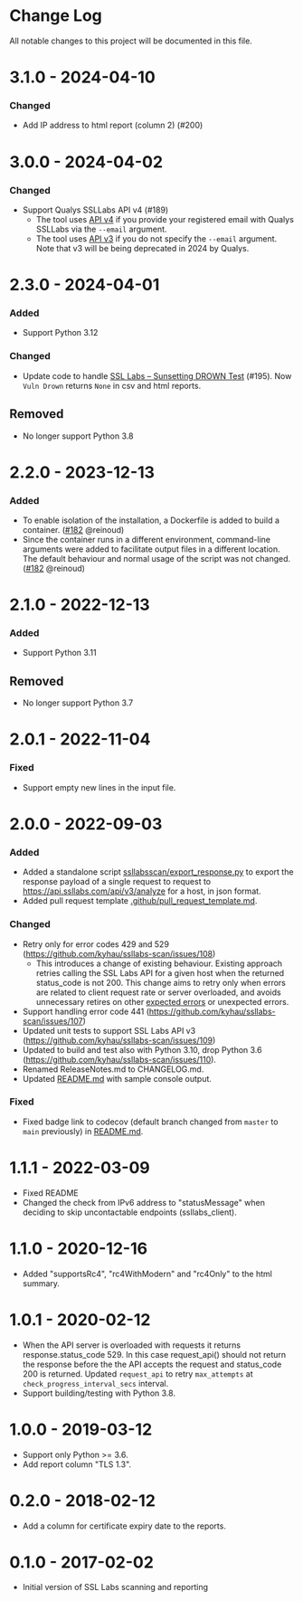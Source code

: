 # Change Log
All notable changes to this project will be documented in this file.

3.1.0 - 2024-04-10
==================

### Changed
- Add IP address to html report (column 2) (#200)


3.0.0 - 2024-04-02
==================

### Changed
- Support Qualys SSLLabs API v4 (#189)
   - The tool uses [API v4](https://github.com/ssllabs/ssllabs-scan/blob/master/ssllabs-api-docs-v4.md) if you provide your registered email with Qualys SSLLabs via the `--email` argument.
   - The tool uses [API v3](https://github.com/ssllabs/ssllabs-scan/blob/master/ssllabs-api-docs-v3.md) if you do not specify the `--email` argument. Note that v3 will be being deprecated in 2024 by Qualys.


2.3.0 - 2024-04-01
==================

### Added
- Support Python 3.12

### Changed
- Update code to handle [SSL Labs – Sunsetting DROWN Test](https://notifications.qualys.com/product/2024/03/28/ssl-labs-sunsetting-drown-test) (#195). Now `Vuln Drown` returns `None` in csv and html reports.

## Removed
- No longer support Python 3.8


2.2.0 - 2023-12-13
==================

### Added
- To enable isolation of the installation, a Dockerfile is added to build a container. ([#182](https://github.com/kyhau/ssllabs-scan/pull/182) @reinoud)
- Since the container runs in a different environment, command-line arguments were added to facilitate output files in a different location. The default behaviour and normal usage of the script was not changed. ([#182](https://github.com/kyhau/ssllabs-scan/pull/182) @reinoud)

2.1.0 - 2022-12-13
==================

### Added
- Support Python 3.11

## Removed
- No longer support Python 3.7


2.0.1 - 2022-11-04
==================

### Fixed
- Support empty new lines in the input file.


2.0.0 - 2022-09-03
==================

### Added
- Added a standalone script [ssllabsscan/export_response.py](./ssllabsscan/export_response.py) to export the response payload of a single request to request to https://api.ssllabs.com/api/v3/analyze for a host, in json format.
- Added pull request template [.github/pull_request_template.md](.github/pull_request_template.md).

### Changed
- Retry only for error codes 429 and 529 (https://github.com/kyhau/ssllabs-scan/issues/108)
    - This introduces a change of existing behaviour. Existing approach retries calling the SSL Labs API for a given host when the returned status_code is not 200. This change aims to retry only when errors are related to client request rate or server overloaded, and avoids unnecessary retires on other [expected errors](https://github.com/ssllabs/ssllabs-scan/blob/master/ssllabs-api-docs-v3.md) or unexpected errors.
- Support handling error code 441 (https://github.com/kyhau/ssllabs-scan/issues/107)
- Updated unit tests to support SSL Labs API v3 (https://github.com/kyhau/ssllabs-scan/issues/109)
- Updated to build and test also with Python 3.10, drop Python 3.6 (https://github.com/kyhau/ssllabs-scan/issues/110).
- Renamed ReleaseNotes.md to CHANGELOG.md.
- Updated [README.md](./README.md) with sample console output.

### Fixed
- Fixed badge link to codecov (default branch changed from `master` to `main` previously) in [README.md](./README.md).

1.1.1 - 2022-03-09
==================
- Fixed README
- Changed the check from IPv6 address to "statusMessage" when deciding to skip uncontactable endpoints (ssllabs_client).

1.1.0 - 2020-12-16
==================
- Added "supportsRc4", "rc4WithModern" and "rc4Only" to the html summary.

1.0.1 - 2020-02-12
==================
- When the API server is overloaded with requests it returns response.status_code 529. In this case request_api()
  should not return the response before the the API accepts the request and status_code 200 is returned.
  Updated `request_api` to retry `max_attempts` at `check_progress_interval_secs` interval.
- Support building/testing with Python 3.8.

1.0.0 - 2019-03-12
==================
- Support only Python >= 3.6.
- Add report column "TLS 1.3".

0.2.0 - 2018-02-12
==================
- Add a column for certificate expiry date to the reports.


0.1.0 - 2017-02-02
==================
- Initial version of SSL Labs scanning and reporting
